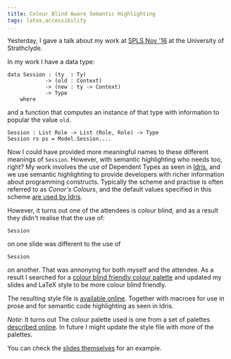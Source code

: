 ```yaml
---
title: Colour Blind Aware Semantic Highlighting
tags: latex,accessibility
...
```


Yesterday, I gave a talk about my work at [SPLS Nov '16](https://msp-strath.github.io/spls-16/) at the
University of Strathclyde.

In my work I have a data type:

```
data Session : (ty  : Ty)
            -> (old : Context)
            -> (new : ty -> Context)
            -> Type
    where
```

and a function that computes an instance of that type with information to popular the value `old`.

```
Session : List Role -> List (Role, Role) -> Type
Session rs ps = Model.Session....
```

Now I could have provided more meaningful names to these different meanings of `Session`.
However, with semantic highlighting who needs too, right?
My work involves the use of Dependent Types as seen in [Idris](https://www.idris-lang.org), and we use semantic highlighting to provide developers with richer information about programming constructs.
Typically the scheme and practise is often referred to as *Conor's Colours*, and the default values specified in this scheme [are used by Idris](http://idris.readthedocs.io/en/latest/reference/semantic-highlighting.html).

However, it turns out one of the attendees is colour blind, and as a result they didn't realise that the use of:

```
Session
```

on one slide was different to the use of

```
Session
```

on another.
That was annonying for both myself and the attendee.
As a result I searched for a [colour blind friendly colour palette]( http://www.somersault1824.com/wp-content/uploads/2015/02/color-blindness-palette.png) and updated my slides and LaTeX style to be more colour blind friendly.

The resulting style file is [available online](https://github.com/jfdm/sta-latex/blob/master/colour-blind.sty). Together with macroes for use in prose and for semantic code highlighting as seen in Idris.

*Note*: It turns out The colour palette used is one from a set of palettes [described online](http://mkweb.bcgsc.ca/colorblind/).
In future I might update the style file with more of the palettes.


You can check the [slides themselves](https://jfdm.host.cs.st-andrews.ac.uk/presentation/2016-11-09-SPLS.pdf) for an example.

